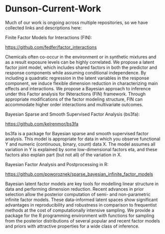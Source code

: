# Dunson-Current-Work

Much of our work is ongoing across multiple repositories, so we have collected links and descriptions here:

Finite Factor Models for Interactions (FIN):

https://github.com/fedfer/factor_interactions

Chemicals often co-occur in the environment or in synthetic mixtures and as a result exposure levels can be highly correlated. We propose a latent factor joint model, which includes shared factors in both the predictor and response components while assuming conditional independence. By including a quadratic regression in the latent variables in the response component, we induce flexible dimension reduction in characterizing main effects and interactions. We propose a Bayesian approach to inference under this Factor analysis for INteractions (FIN) framework. Through appropriate modifications of the factor modeling structure, FIN can accommodate higher order interactions and multivariate outcomes.


Bayesian Sparse and Smooth Supervised Factor Analysis (bs3fa):

https://github.com/kelrenmor/bs3fa

bs3fa is a package for Bayesian sparse and smooth supervised factor analysis. This model is appropriate for data in which you observe functional Y and numeric (continuous, binary, count) data X. The model assumes all variation in Y is explained by some low-dimensional factors eta, and these factors also explain part (but not all) of the variation in X.


Bayesian Factor Analysis and Postprocessing in R:

https://github.com/poworoznek/sparse_bayesian_infinite_factor_models

Bayesian latent factor models are key tools for modelling linear structure in data and performing dimension reduction. Recent advances in prior selection allow the posterior computation of semi- and non-parametric infinite factor models. These data-informed latent spaces show significant advantages in reproducibility and robustness in comparison to frequentist methods at the cost of computationally intensive sampling. We provide a package for the R programming environment with functions for sampling from the posterior distributions of several popular and recent factor models and priors with attractive properties for a wide class of inference.

